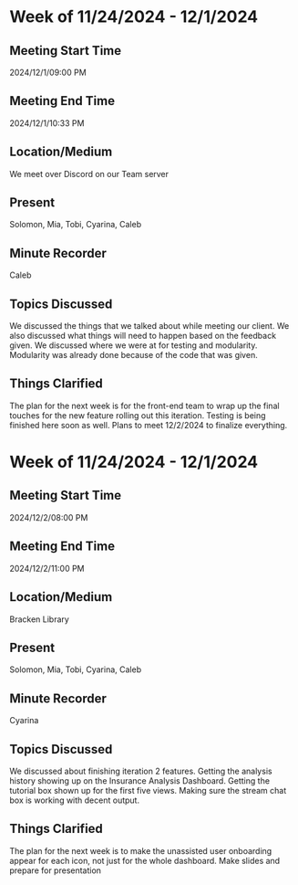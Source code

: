 
# Week of 11/24/2024 - 12/1/2024

## Meeting Start Time

2024/12/1/09:00 PM

## Meeting End Time

 2024/12/1/10:33 PM

## Location/Medium

We meet over Discord on our Team server

## Present

Solomon, Mia, Tobi, Cyarina, Caleb

## Minute Recorder

Caleb

## Topics Discussed

We discussed the things that we talked about while meeting our client. We also discussed what things will need to happen based on the feedback given. We discussed where we were at for testing and modularity. Modularity was already done because of the code that was given.

## Things Clarified

The plan for the next week is for the front-end team to wrap up the final touches for the new feature rolling out this iteration. Testing is being finished here soon as well. Plans to meet 12/2/2024 to finalize everything.

# Week of 11/24/2024 - 12/1/2024

## Meeting Start Time

2024/12/2/08:00 PM

## Meeting End Time

2024/12/2/11:00 PM

## Location/Medium

Bracken Library

## Present

Solomon, Mia, Tobi, Cyarina, Caleb

## Minute Recorder

Cyarina

## Topics Discussed

We discussed about finishing iteration 2 features. Getting the analysis history showing up on the Insurance Analysis Dashboard. Getting the tutorial box shown up for the first five views. Making sure the stream chat box is working with decent output.

## Things Clarified

The plan for the next week is to make the unassisted user onboarding appear for each icon, not just for the whole dashboard. Make slides and prepare for presentation 
